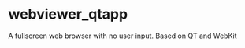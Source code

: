 webviewer_qtapp
===============

A fullscreen web browser with no user input. Based on QT and WebKit
